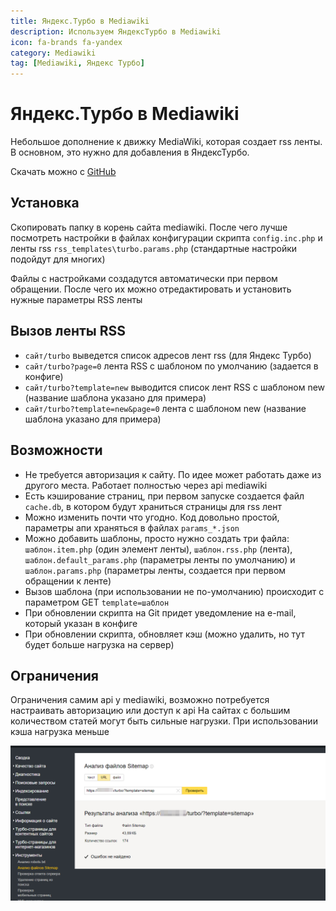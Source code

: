 ```yaml
---
title: Яндекс.Турбо в Mediawiki
description: Используем ЯндексТурбо в Mediawiki
icon: fa-brands fa-yandex
category: Mediawiki
tag: [Mediawiki, Яндекс Турбо]
---
```


# Яндекс.Турбо в Mediawiki

Небольшое дополнение к движку MediaWiki, которая создает rss ленты. В основном, это нужно для добавления в ЯндексТурбо.

Скачать можно с [GitHub](https://github.com/Ichinya/yandex_turbo_for_mediawiki)

## Установка

Скопировать папку в корень сайта mediawiki. После чего лучше посмотреть настройки в файлах конфигурации скрипта `config.inc.php` и ленты rss `rss_templates\turbo.params.php` (стандартные настройки подойдут для многих)

Файлы с настройками создадутся автоматически при первом обращении. После чего их можно отредактировать и установить нужные параметры RSS ленты

## Вызов ленты RSS

* `сайт/turbo` выведется список адресов лент rss (для Яндекс Турбо)
* `сайт/turbo?page=0` лента RSS с шаблоном по умолчанию (задается в конфиге)
* `сайт/turbo?template=new` выводится список лент RSS с шаблоном new (название шаблона указано для примера)
* `сайт/turbo?template=new&page=0` лента с шаблоном new (название шаблона указано для примера)

## Возможности

* Не требуется авторизация к сайту. По идее может работать даже из другого места. Работает полностью через api mediawiki
* Есть кэширование страниц, при первом запуске создается файл `cache.db`, в котором будут храниться страницы для rss лент
* Можно изменить почти что угодно. Код довольно простой, параметры апи храняться в файлах `params_*.json`
* Можно добавить шаблоны, просто нужно создать три файла: `шаблон.item.php` (один элемент ленты), `шаблон.rss.php` (лента), `шаблон.default_params.php` (параметры ленты по умолчанию) и `шаблон.params.php` (параметры ленты, создается при первом обращении к ленте)
* Вызов шаблона (при использовании не по-умолчанию) происходит с параметром GET `template=шаблон`
* При обновлении скрипта на Git придет уведомление на e-mail, который указан в конфиге
* При обновлении скрипта, обновляет кэш (можно удалить, но тут будет больше нагрузка на сервер)

## Ограничения

Ограничения самим api у mediawiki, возможно потребуется настраивать авторизацию или доступ к api
На сайтах с большим количеством статей могут быть сильные нагрузки. При использовании кэша нагрузка меньше

![Картинка](./turbo-1.png)
